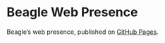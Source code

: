 # Beagle Web Presence

Beagle’s web presence, published on [GitHub Pages](https://RomanLangrehr.github.io/Beagle/branches/meeting-minutes2).